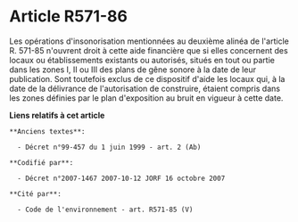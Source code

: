 # Article R571-86

Les opérations d'insonorisation mentionnées au deuxième alinéa de l'article R. 571-85 n'ouvrent droit à cette aide financière
que si elles concernent des locaux ou établissements existants ou autorisés, situés en tout ou partie dans les zones I, II ou
III des plans de gêne sonore à la date de leur publication. Sont toutefois exclus de ce dispositif d'aide les locaux qui, à
la date de la délivrance de l'autorisation de construire, étaient compris dans les zones définies par le plan d'exposition au
bruit en vigueur à cette date.

**Liens relatifs à cet article**

	**Anciens textes**:

	  - Décret n°99-457 du 1 juin 1999 - art. 2 (Ab)

	**Codifié par**:

	  - Décret n°2007-1467 2007-10-12 JORF 16 octobre 2007

	**Cité par**:

	  - Code de l'environnement - art. R571-85 (V)
